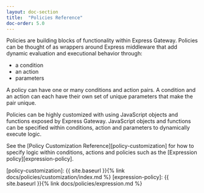 ```yaml
---
layout: doc-section
title:  "Policies Reference"
doc-order: 5.0
---
```

Policies are building blocks of functionality within Express Gateway. Policies can be thought of as wrappers around Express middleware that add dynamic evaluation and executional behavior through:
- a condition
- an action
- parameters

A policy can have one or many conditions and action pairs.  A condition and an action can each have their own set of unique parameters that make the pair unique.

Policies can be highly customized with using JavaScript objects and functions exposed by Express Gateway. JavaScript objects and functions can be specified within conditions, action and parameters to dynamically execute logic.

See the [Policy Customization Reference][policy-customization] for how to specify logic within conditions, actions and policies such as the [Expression policy][expression-policy].

[policy-customization]: {{ site.baseurl }}{% link docs/policies/customization/index.md %}
[expression-policy]: {{ site.baseurl }}{% link docs/policies/expression.md %}
